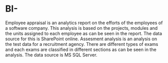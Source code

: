 # BI-
Employee appraisal is an analytics report on the efforts of the employees of a software company. This analysis is based on the projects, modules and the units assigned to each employee as can be seen in the report. The data source for this is SharePoint online.
Assesment analysis is an analysis on the test data for a recruitment agency. There are different types of exams and each exams are classified in different sections as can be seen in the analysis. The data source is MS SQL Server.
